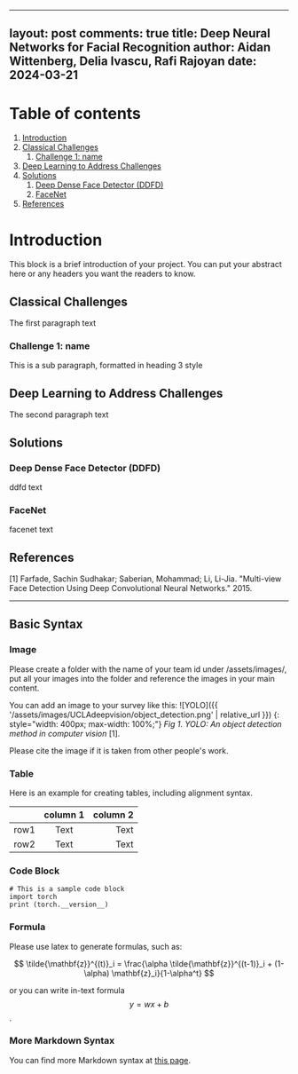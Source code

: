 
---
layout: post
comments: true
title: Deep Neural Networks for Facial Recognition
author: Aidan Wittenberg, Delia Ivascu, Rafi Rajoyan
date: 2024-03-21
---

# Table of contents
1. [Introduction](#introduction)
2. [Classical Challenges](#classicalchallenges)
    1. [Challenge 1: name](#challenge1)
3. [Deep Learning to Address Challenges](#deeplearningaddresschallenges)
4. [Solutions](#solutions)
	1.  [Deep Dense Face Detector (DDFD)](#ddfd)
	2. [FaceNet](#facenet)
5. [References](#reference)

# Introduction <a id="introduction"></a>

This block is a brief introduction of your project. You can put your abstract here or any headers you want the readers to know.

## Classical Challenges <a id="classicalchallenges"></a>
The first paragraph text

### Challenge 1: name<a id="challenge1"></a>
This is a sub paragraph, formatted in heading 3 style

## Deep Learning to Address Challenges <a id="deeplearningaddresschallenges"></a>
The second paragraph text

## Solutions <a id="solutions"></a>

### Deep Dense Face Detector (DDFD) <a id="ddfd"></a>
ddfd text

### FaceNet <a id="facenet"></a>
facenet text

## References <a id="reference"></a>
[1] Farfade, Sachin Sudhakar; Saberian, Mohammad; Li, Li-Jia. "Multi-view Face Detection Using Deep Convolutional Neural Networks." 2015.


---
## Basic Syntax
### Image
Please create a folder with the name of your team id under /assets/images/, put all your images into the folder and reference the images in your main content.

You can add an image to your survey like this:
![YOLO]({{ '/assets/images/UCLAdeepvision/object_detection.png' | relative_url }})
{: style="width: 400px; max-width: 100%;"}
*Fig 1. YOLO: An object detection method in computer vision* [1].

Please cite the image if it is taken from other people's work.


### Table
Here is an example for creating tables, including alignment syntax.

|             | column 1    |  column 2     |
| :---        |    :----:   |          ---: |
| row1        | Text        | Text          |
| row2        | Text        | Text          |



### Code Block
```
# This is a sample code block
import torch
print (torch.__version__)
```


### Formula
Please use latex to generate formulas, such as:

$$
\tilde{\mathbf{z}}^{(t)}_i = \frac{\alpha \tilde{\mathbf{z}}^{(t-1)}_i + (1-\alpha) \mathbf{z}_i}{1-\alpha^t}
$$

or you can write in-text formula $$y = wx + b$$.

### More Markdown Syntax
You can find more Markdown syntax at [this page](https://www.markdownguide.org/basic-syntax/).